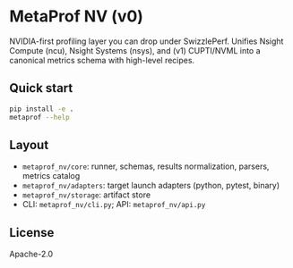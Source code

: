 # MetaProf NV (v0)

NVIDIA-first profiling layer you can drop under SwizzlePerf. Unifies Nsight Compute (ncu), Nsight Systems (nsys), and (v1) CUPTI/NVML into a canonical metrics schema with high-level recipes.

## Quick start

```bash
pip install -e .
metaprof --help
```

## Layout

- `metaprof_nv/core`: runner, schemas, results normalization, parsers, metrics catalog
- `metaprof_nv/adapters`: target launch adapters (python, pytest, binary)
- `metaprof_nv/storage`: artifact store
- CLI: `metaprof_nv/cli.py`; API: `metaprof_nv/api.py`

## License
Apache-2.0
